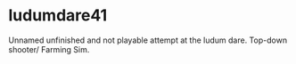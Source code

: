 # ludumdare41
Unnamed unfinished and not playable attempt at the ludum dare. Top-down shooter/ Farming Sim.
